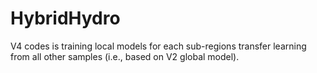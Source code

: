 # HybridHydro

V4 codes is training local models for each sub-regions transfer learning from all other samples (i.e., based on V2 global model).
